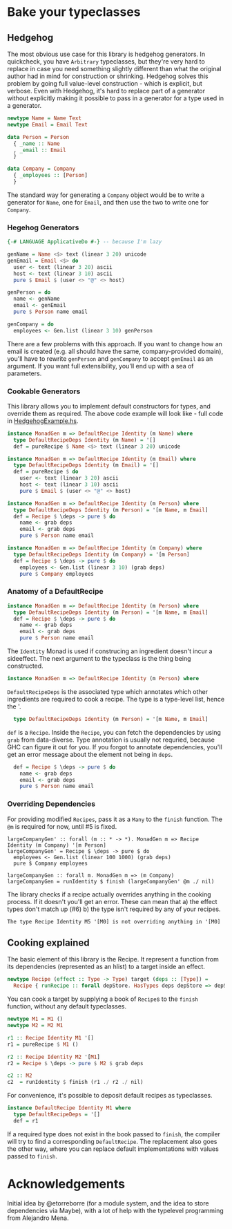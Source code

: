 # Bake your typeclasses
## Hedgehog

The most obvious use case for this library is hedgehog generators. In
quickcheck, you have `Arbitrary` typeclasses, but they're very hard to replace
in case you need something slightly different than what the original author had
in mind for construction or shrinking. Hedgehog solves this problem by going
full value-level construction - which is explicit, but verbose. Even with
Hedgehog, it's hard to replace part of a generator without explicitly making it
possible to pass in a generator for a type used in a generator.

```haskell
newtype Name = Name Text
newtype Email = Email Text

data Person = Person
  { _name :: Name
  , _email :: Email
  }

data Company = Company
  { _employees :: [Person]
  }
```

The standard way for generating a `Company` object would be to write a generator
for `Name`, one for `Email`, and then use the two to write one for `Company`.

### Hegehog Generators

```haskell
{-# LANGUAGE ApplicativeDo #-} -- because I'm lazy

genName = Name <$> text (linear 3 20) unicode
genEmail = Email <$> do
  user <- text (linear 3 20) ascii
  host <- text (linear 3 10) ascii
  pure $ Email $ (user <> "@" <> host)

genPerson = do
  name <- genName
  email <- genEmail
  pure $ Person name email

genCompany = do
  employees <- Gen.list (linear 3 10) genPerson
```

There are a few problems with this approach. If you want to change how an email
is created (e.g. all should have the same, company-provided domain), you'll have
to rewrite `genPerson` and `genCompany` to accept `genEmail` as an argument. If
you want full extensibility, you'll end up with a sea of parameters.

### Cookable Generators

This library allows you to implement default constructors for types, and
override them as required. The above code example will look like - full code in
[HedgehogExample.hs](src/HedgehogExample).

```haskell
instance MonadGen m => DefaultRecipe Identity (m Name) where
  type DefaultRecipeDeps Identity (m Name) = '[]
  def = pureRecipe $ Name <$> text (linear 3 20) unicode

instance MonadGen m => DefaultRecipe Identity (m Email) where
  type DefaultRecipeDeps Identity (m Email) = '[]
  def = pureRecipe $ do
    user <- text (linear 3 20) ascii
    host <- text (linear 3 10) ascii
    pure $ Email $ (user <> "@" <> host)

instance MonadGen m => DefaultRecipe Identity (m Person) where
  type DefaultRecipeDeps Identity (m Person) = '[m Name, m Email]
  def = Recipe $ \deps -> pure $ do
    name <- grab deps
    email <- grab deps
    pure $ Person name email

instance MonadGen m => DefaultRecipe Identity (m Company) where
  type DefaultRecipeDeps Identity (m Company) = '[m Person]
  def = Recipe $ \deps -> pure $ do
    employees <- Gen.list (linear 3 10) (grab deps)
    pure $ Company employees
```

### Anatomy of a DefaultRecipe

```haskell
instance MonadGen m => DefaultRecipe Identity (m Person) where
  type DefaultRecipeDeps Identity (m Person) = '[m Name, m Email]
  def = Recipe $ \deps -> pure $ do
    name <- grab deps
    email <- grab deps
    pure $ Person name email
```

The `Identity` Monad is used if construcing an ingredient doesn't incur a
sideeffect. The next argument to the typeclass is the thing being constructed.

```haskell
instance MonadGen m => DefaultRecipe Identity (m Person) where
```

`DefaultRecipeDeps` is the associated type which annotates which other
ingredients are required to cook a recipe. The type is a type-level list, hence
the '.

```haskell
  type DefaultRecipeDeps Identity (m Person) = '[m Name, m Email]
```

`def` is a `Recipe`. Inside the `Recipe`, you can fetch the dependencies by
using `grab` from data-diverse. Type annotation is usually not requried, because
GHC can figure it out for you. If you forgot to annotate dependencies, you'll
get an error message about the element not being in `deps`.

```haskell
  def = Recipe $ \deps -> pure $ do
    name <- grab deps
    email <- grab deps
    pure $ Person name email
```

### Overriding Dependencies

For providing modified `Recipes`, pass it as a `Many` to the `finish` function.
The `@m` is required for now, until #5 is fixed.

```
largeCompanyGen' :: forall (m :: * -> *). MonadGen m => Recipe Identity (m Company) '[m Person]
largeCompanyGen' = Recipe $ \deps -> pure $ do
  employees <- Gen.list (linear 100 1000) (grab deps)
  pure $ Company employees

largeCompanyGen :: forall m. MonadGen m => (m Company)
largeCompanyGen = runIdentity $ finish (largeCompanyGen' @m ./ nil)
```

The library checks if a recipe actually overrides anything in the cooking
process. If it doesn't you'll get an error. These can mean that a) the effect
types don't match up (#6) b) the type isn't required by any of your recipes.

```
The type Recipe Identity M5 '[M0] is not overriding anything in '[M0]
```

## Cooking explained

The basic element of this library is the Recipe. It represent a function from
its dependencies (represented as an hlist) to a target inside an effect.

```haskell
newtype Recipe (effect :: Type -> Type) target (deps :: [Type]) =
  Recipe { runRecipe :: forall depStore. HasTypes deps depStore => depStore -> effect target }
```

You can cook a target by supplying a book of `Recipe`s to the `finish`
function, without any default typeclasses.

```haskell
newtype M1 = M1 ()
newtype M2 = M2 M1

r1 :: Recipe Identity M1 '[]
r1 = pureRecipe $ M1 ()

r2 :: Recipe Identity M2 '[M1]
r2 = Recipe $ \deps -> pure $ M2 $ grab deps

c2 :: M2
c2  = runIdentity $ finish (r1 ./ r2 ./ nil)
```

For convenience, it's possible to deposit default recipes as typeclasses.

```haskell
instance DefaultRecipe Identity M1 where
  type DefaultRecipeDeps = '[]
  def = r1
```

If a required type does not exist in the book passed to `finish`, the compiler
will try to find a corresponding `DefaultRecipe`. The replacement also goes the
other way, where you can replace default implementations with values passed to
`finish`.

# Acknowledgements

Initial idea by @etorreborre (for a module system, and the idea to store
dependencies via Maybe), with a lot of help with the typelevel programming from
Alejandro Mena.
